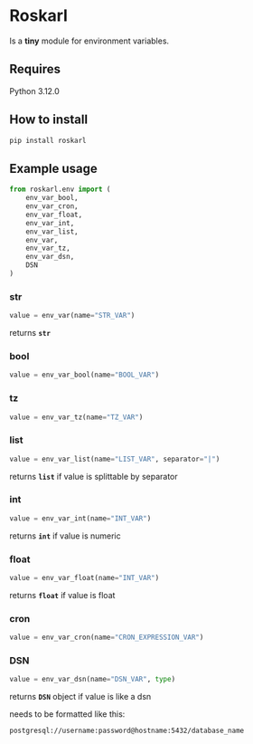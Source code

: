 # Roskarl

Is a **tiny** module for environment variables.

## Requires

Python 3.12.0

## How to install

```sh
pip install roskarl
```

## Example usage

```python
from roskarl.env import (
    env_var_bool,
    env_var_cron,
    env_var_float,
    env_var_int,
    env_var_list,
    env_var,
    env_var_tz,
    env_var_dsn,
    DSN
)
```

### str
```python
value = env_var(name="STR_VAR")
```
returns **`str`**

### bool
```python
value = env_var_bool(name="BOOL_VAR")
```

### tz
```python
value = env_var_tz(name="TZ_VAR")
```

### list
```python
value = env_var_list(name="LIST_VAR", separator="|")
```
returns **`list`** if value is splittable by separator

### int
```python
value = env_var_int(name="INT_VAR")
```
returns **`int`** if value is numeric

### float
```python
value = env_var_float(name="INT_VAR")
```
returns **`float`** if value is float

### cron
```python
value = env_var_cron(name="CRON_EXPRESSION_VAR")
```

### DSN
```python
value = env_var_dsn(name="DSN_VAR", type)
```
returns **`DSN`** object if value is like a dsn

needs to be formatted like this:
```
postgresql://username:password@hostname:5432/database_name
```
